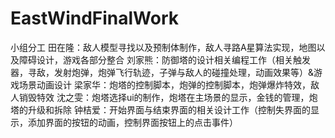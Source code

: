 # EastWindFinalWork
小组分工
田在隆：敌人模型寻找以及预制体制作，敌人寻路A星算法实现，地图以及障碍设计，游戏各部分整合
刘家熊：防御塔的设计相关编程工作（相关触发器，寻敌，发射炮弹，炮弹飞行轨迹，子弹与敌人的碰撞处理，动画效果等）&游戏场景动画设计
梁家华：炮塔的控制脚本，炮弹的控制脚本，炮弹爆炸特效，敌人销毁特效
沈之雯：炮塔选择ui的制作，炮塔在主场景的显示，金钱的管理，炮塔的升级和拆除
钟桔爱：开始界面与结束界面的相关设计工作（控制失界面的显示，添加界面的按钮的动画，控制界面按钮上的点击事件）
